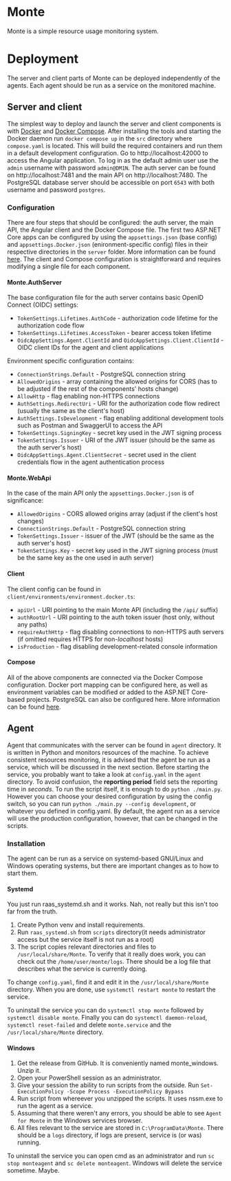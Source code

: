 # Monte
Monte is a simple resource usage monitoring system.

# Deployment
The server and client parts of Monte can be deployed independently of the agents. Each agent should be run as a service on the monitored machine.

## Server and client
The simplest way to deploy and launch the server and client components is with [Docker](https://www.docker.com/) and [Docker Compose](https://docs.docker.com/compose/). After installing the tools and starting the Docker daemon run `docker compose up` in the `src` directory where `compose.yaml` is located. This will build the required containers and run them in a default development configuration. Go to http://localhost:42000 to access the Angular application. To log in as the default admin user use the `admin` username with password `admin@DM1N`. The auth server can be found on http://localhost:7481 and the main API on http://localhost:7480. The PostgreSQL database server should be accessible on port `6543` with both username and password `postgres`.

### Configuration
There are four steps that should be configured: the auth server, the main API, the Angular client and the Docker Compose file.
The first two ASP.NET Core apps can be configured by using the `appsettings.json` (base config) and `appsettings.Docker.json` (enironment-specific config) files in their respective directories in the `server` folder. More information can be found [here](https://learn.microsoft.com/en-us/aspnet/core/fundamentals/configuration/?view=aspnetcore-7.0). The client and Compose configuration is straightforward and requires modifying a single file for each component.

#### Monte.AuthServer
The base configuration file for the auth server contains basic OpenID Connect (OIDC) settings:
- `TokenSettings.Lifetimes.AuthCode` - authorization code lifetime for the authorization code flow
- `TokenSettings.Lifetimes.AccessToken` - bearer access token lifetime
- `OidcAppSettings.Agent.ClientId` and `OidcAppSettings.Client.ClientId` - OIDC client IDs for the agent and client applications

Environment specific configuration contains:
- `ConnectionStrings.Default` - PostgreSQL connection string
- `AllowedOrigins` - array containing the allowed origins for CORS (has to be adjusted if the rest of the components' hosts change)
- `AllowHttp` - flag enabling non-HTTPS connections
- `AuthSettings.RedirectUri` - URI for the authorization code flow redirect (usually the same as the client's host)
- `AuthSettings.IsDevelopment` - flag enabling additional development tools such as Postman and SwaggerUI to access the API
- `TokenSettings.SigningKey` - secret key used in the JWT signing process
- `TokenSettings.Issuer` - URI of the JWT issuer (should be the same as the auth server's host)
- `OidcAppSettings.Agent.ClientSecret` - secret used in the client credentials flow in the agent authentication process

#### Monte.WebApi
In the case of the main API only the `appsettings.Docker.json` is of significance:
- `AllowedOrigins` - CORS allowed origins array (adjust if the client's host changes)
- `ConnectionStrings.Default` - PostgreSQL connection string
- `TokenSettings.Issuer` - issuer of the JWT (should be the same as the auth server's host)
- `TokenSettings.Key` - secret key used in the JWT signing process (must be the same key as the one used in auth server)

#### Client
The client config can be found in `client/environments/environment.docker.ts`:
- `apiUrl` - URI pointing to the main Monte API (including the `/api/` suffix)
- `authRootUrl` - URI pointing to the auth token issuer (host only, without any paths)
- `requireAuthHttp` - flag disabling connections to non-HTTPS auth servers (if omitted requires HTTPS for non-*localhost* hosts)
- `isProduction` - flag disabling development-related console information

#### Compose
All of the above components are connected via the Docker Compose configuration. Docker port mapping can be configured here, as well as environment variables can be modified or added to the ASP.NET Core-based projects. PostgreSQL can also be configured here. More information can be found [here](https://docs.docker.com/compose/compose-file/).

## Agent
Agent that communicates with the server can be found in `agent` directory. It is written in Python and monitors resources of the machine. To achieve consistent resources monitoring, it is advised that the agent be run as a service, which will be discussed in the next section. Before starting the service, you probably want to take a look at `config.yaml` in the `agent` directory. To avoid confusion, the **reporting period** field sets the reporting time in *seconds*. To run the script itself, it is enough to do `python ./main.py`. However you can choose your desired configuration by using the config switch, so you can run `python ./main.py --config development`, or whatever you defined in config.yaml. By default, the agent run as a service will use the production configuration, however, that can be changed in the scripts.
### Installation
The agent can be run as a service on systemd-based GNU/Linux and Windows operating systems, but there are important changes as to how to start them.
#### Systemd
You just run raas_systemd.sh and it works. Nah, not really but this isn't too far from the truth.

1. Create Python venv and install requirements.
2. Run `raas_systemd.sh` from `scripts` directory(it needs administrator access but the service itself is not run as a root)
3. The script copies relevant directories and files to `/usr/local/share/Monte`. To verify that it really does work, you can check out the `/home/user/monte/logs`. There should be a log file that describes what the service is currently doing.

To change `config.yaml`, find it and edit it in the `/usr/local/share/Monte` directory. When you are done, use `systemctl restart monte` to restart the service.

To uninstall the service you can do `systemctl stop monte` followed by `systemctl disable monte`. Finally you can do `systemctl daemon-reload`, `systemctl reset-failed` and delete `monte.service` and the `/usr/local/share/Monte` directory. 

#### Windows 
1. Get the release from GitHub. It is conveniently named monte_windows. Unzip it.
2. Open your PowerShell session as an administrator.
3. Give your session the ability to run scripts from the outside. Run `Set-ExecutionPolicy -Scope Process -ExecutionPolicy Bypass`
4. Run script from whereever you unzipped the scripts. It uses nssm.exe to run the agent as a service.
5. Assuming that there weren't any errors, you should be able to see `Agent for Monte` in the Windows services browser. 
6. All files relevant to the service are stored in `C:\ProgramData\Monte`. There should be a `logs` directory, if logs are present, service is (or was) running.

To uninstall the service you can open cmd as an administrator and run `sc stop monteagent` and `sc delete monteagent`. Windows will delete the service sometime. Maybe.
